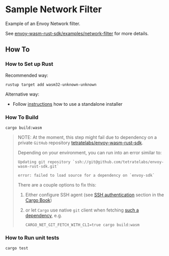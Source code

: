 # Sample Network Filter

Example of an Envoy Network filter.

See [envoy-wasm-rust-sdk/examples/network-filter](https://github.com/tetratelabs/envoy-wasm-rust-sdk/tree/master/examples/network-filter)
for more details.

## How To

### How to Set up Rust

Recommended way:
```shell
rustup target add wasm32-unknown-unknown
```

Alternative way:
* Follow [instructions](https://forge.rust-lang.org/infra/other-installation-methods.html#standalone-installers) how to use a standalone installer

### How To Build

```shell
cargo build:wasm
```

> NOTE: At the moment, this step might fail due to dependency on a private `GitHub` repository [tetratelabs/envoy-wasm-rust-sdk](https://github.com/tetratelabs/envoy-wasm-rust-sdk).
>
> Depending on your environment, you can run into an error similar to:
>
>     Updating git repository `ssh://git@github.com/tetratelabs/envoy-wasm-rust-sdk.git`
>
>     error: failed to load source for a dependency on `envoy-sdk`
> There are a couple options to fix this:
> 1. Either configure SSH agent (see [SSH authentication](https://doc.rust-lang.org/cargo/appendix/git-authentication.html#ssh-authentication) section in the [Cargo Book](https://doc.rust-lang.org/cargo/))
> 2. or let `Cargo` use native `git` client when fetching [such a dependency](https://doc.rust-lang.org/cargo/appendix/git-authentication.html#git-authentication), e.g.
>
>        CARGO_NET_GIT_FETCH_WITH_CLI=true cargo build:wasm

### How to Run unit tests

```shell
cargo test
```
